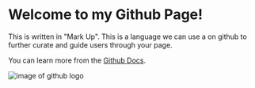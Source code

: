# Welcome to my Github Page!

This is written in "Mark Up". This is a language we can use a on github to further curate and guide users through your page. 

You can learn more from the [Github Docs](https://docs.github.com/en/get-started/writing-on-github/getting-started-with-writing-and-formatting-on-github/basic-writing-and-formatting-syntax). 

![image of github logo](https://myoctocat.com/assets/images/base-octocat.svg)


